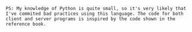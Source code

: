 	PS: My knowledge of Python is quite small, so it's very likely that I've commited bad practices using this language. The code for both client and server programs is inspired by the code shown in the reference book.
	